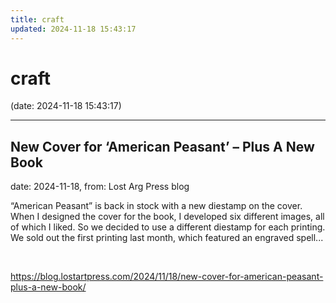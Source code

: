 ```yaml
---
title: craft
updated: 2024-11-18 15:43:17
---
```


# craft

(date: 2024-11-18 15:43:17)

---

## New Cover for ‘American Peasant’ – Plus A New Book

date: 2024-11-18, from: Lost Arg Press blog

“American Peasant” is back in stock with a new diestamp on the cover. When I designed the cover for the book, I developed six different images, all of which I liked. So we decided to use a different diestamp for each printing. We sold out the first printing last month, which featured an engraved spell... 

<br> 

<https://blog.lostartpress.com/2024/11/18/new-cover-for-american-peasant-plus-a-new-book/>

